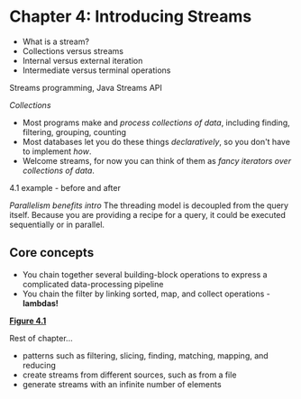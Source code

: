 # Chapter 4: Introducing Streams

* What is a stream?
* Collections versus streams
* Internal versus external iteration
* Intermediate versus terminal operations

Streams programming, Java Streams API

*Collections*
- Most programs make and *process collections of data*, including finding, filtering, grouping, counting
- Most databases let you do these things *declaratively*, so you don't have to implement *how*. 
- Welcome streams, for now you can think of them as *fancy iterators over collections of data*.

4.1 example - before and after

*Parallelism benefits intro*
The threading model is decoupled from the query itself. Because you are providing a recipe for a query, it could be executed sequentially or in parallel. 

## Core concepts

- You chain together several building-block operations to express a complicated data-processing pipeline
- You chain the filter by linking sorted, map, and collect operations - **lambdas!**

[**Figure 4.1**](https://learning.oreilly.com/library/view/modern-java-in/9781617293566/04fig01_alt.jpg)

Rest of chapter...
- patterns such as filtering, slicing, finding, matching, mapping, and reducing
- create streams from different sources, such as from a file
- generate streams with an infinite number of elements

